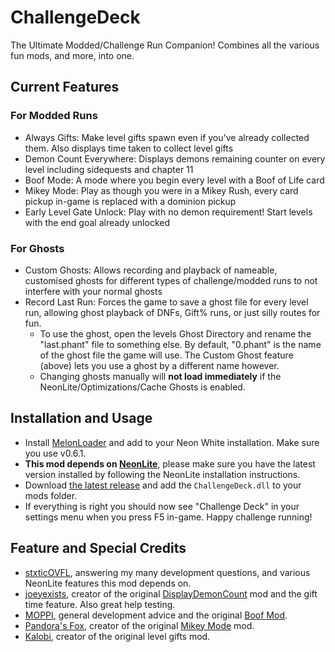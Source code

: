 # ChallengeDeck
The Ultimate Modded/Challenge Run Companion! Combines all the various fun mods, and more, into one.

## Current Features
### For Modded Runs
* Always Gifts: Make level gifts spawn even if you've already collected them. Also displays time taken to collect level gifts
* Demon Count Everywhere: Displays demons remaining counter on every level including sidequests and chapter 11
* Boof Mode: A mode where you begin every level with a Boof of Life card
* Mikey Mode: Play as though you were in a Mikey Rush, every card pickup in-game is replaced with a dominion pickup
* Early Level Gate Unlock: Play with no demon requirement! Start levels with the end goal already unlocked
### For Ghosts
* Custom Ghosts: Allows recording and playback of nameable, customised ghosts for different types of challenge/modded runs to not interfere with your normal ghosts
* Record Last Run: Forces the game to save a ghost file for every level run, allowing ghost playback of DNFs, Gift% runs, or just silly routes for fun.
  * To use the ghost, open the levels Ghost Directory and rename the "last.phant" file to something else. By default, "0.phant" is the name of the ghost file the game will use. The Custom Ghost feature (above) lets you use a ghost by a different name however.
  * Changing ghosts manually will **not load immediately** if the NeonLite/Optimizations/Cache Ghosts is enabled.

## Installation and Usage
* Install [MelonLoader](https://github.com/LavaGang/MelonLoader/releases/tag/v0.6.1) and add to your Neon White installation. Make sure you use v0.6.1.
* **This mod depends on [NeonLite](https://github.com/Faustas156/NeonLite/releases/latest)**, please make sure you have the latest version installed by following the NeonLite installation instructions.
* Download [the latest release](https://github.com/DerelictJade/ChallengeDeck/releases/latest) and add the `ChallengeDeck.dll` to your mods folder.
* If everything is right you should now see "Challenge Deck" in your settings menu when you press F5 in-game. Happy challenge running!

## Feature and Special Credits
* [stxticOVFL](https://github.com/stxticOVFL), answering my many development questions, and various NeonLite features this mod depends on.
* [joeyexists](https://github.com/joeyexists/DisplayDemonCount), creator of the original [DisplayDemonCount](https://github.com/joeyexists/DisplayDemonCount) mod and the gift time feature. Also great help testing.
* [MOPPI](https://github.com/MOPSKATER), general development advice and the original [Boof Mod](https://github.com/MOPSKATER/BoofOfMemes/).
* [Pandora's Fox](https://github.com/PandorasFox), creator of the original [Mikey Mode](https://github.com/PandorasFox/NeonWhite-MikeyMode/) mod.
* [Kalobi](https://github.com/Kalobi/), creator of the original level gifts mod.
